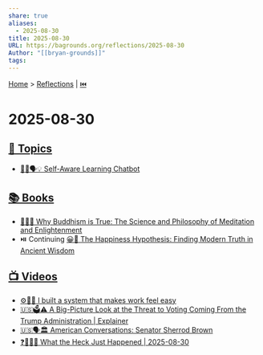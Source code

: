 ```yaml
---
share: true
aliases:
  - 2025-08-30
title: 2025-08-30
URL: https://bagrounds.org/reflections/2025-08-30
Author: "[[bryan-grounds]]"
tags:
---
```

[Home](../index.md) > [Reflections](./index.md) | [⏮️](./2025-08-29.md)  
# 2025-08-30  
## [🌌 Topics](../topics/index.md)  
- [🧠🤖🗣️💡 Self-Aware Learning Chatbot](../topics/self-aware-learning-chatbot.md)  
  
## [📚 Books](../books/index.md)  
- [🧘🧠✅ Why Buddhism is True: The Science and Philosophy of Meditation and Enlightenment](../books/why-buddhism-is-true-the-science-and-philosophy-of-meditation-and-enlightenment.md)  
- ⏯️ Continuing [😀📜 The Happiness Hypothesis: Finding Modern Truth in Ancient Wisdom](../books/the-happiness-hypothesis-finding-modern-truth-in-ancient-wisdom.md)  
  
## [📺 Videos](../videos/index.md)  
- [⚙️💨🧘 I built a system that makes work feel easy](../videos/i-built-a-system-that-makes-work-feel-easy.md)  
- [🇺🇸🗳️⚠️ A Big-Picture Look at the Threat to Voting Coming From the Trump Administration | Explainer](../videos/a-big-picture-look-at-the-threat-to-voting-coming-from-the-trump-administration-explainer.md)  
- [🇺🇸🗣️🏛️ American Conversations: Senator Sherrod Brown](../videos/american-conversations-senator-sherrod-brown.md)  
- [❓🤯😵‍💫 What the Heck Just Happened | 2025-08-30](../videos/what-the-heck-just-happened-2025-08-30.md)